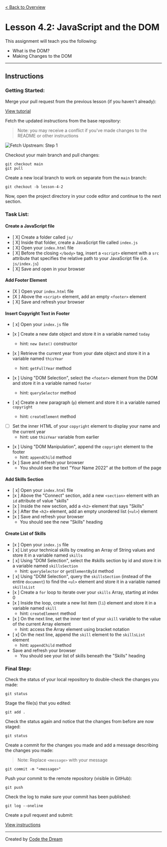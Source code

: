 [< Back to Overview](../../README.md)

# Lesson 4.2: JavaScript and the DOM

This assignment will teach you the following:

- What is the DOM?
- Making Changes to the DOM

---

## Instructions

### Getting Started:

Merge your pull request from the previous lesson (if you haven't already):

[View tutorial](../common/how-to-merge.md)

Fetch the updated instructions from the base repository:

> Note: you may receive a conflict if you've made changes to the README or other instructions

![Fetch Upstream: Step 1](../assets/fetch-upstream/step-1.jpg)

Checkout your main branch and pull changes:

    git checkout main
    git pull

Create a new local branch to work on separate from the `main` branch:

    git checkout -b lesson-4-2

Now, open the project directory in your code editor and continue to the next section.

### Task List:

#### Create a JavaScript file

- [ X] Create a folder called `js/`
- [ X] Inside that folder, create a JavaScript file called `index.js`
- [ X] Open your `index.html` file
- [ X] Before the closing `</body>` tag, insert a `<script>` element with a `src` attribute that specifies the relative path to your JavaScript file (i.e. `js/index.js`)
- [ X] Save and open in your browser

#### Add Footer Element

- [X ] Open your `index.html` file
- [X ] Above the `<script>` element, add an empty `<footer>` element
- [ X] Save and refresh your browser

#### Insert Copyright Text in Footer

- [ x] Open your `index.js` file

- [x ] Create a new date object and store it in a variable named `today`
  - hint: `new Date()` constructor
- [x ] Retrieve the current year from your date object and store it in a variable named `thisYear`
  - hint: `getFullYear` method

- [x ] Using "DOM Selection", select the `<footer>` element from the DOM and store it in a variable named `footer`
  - hint: `querySelector` method
- [ x] Create a new paragraph (`p`) element and store it in a variable named `copyright`
  - hint: `createElement` method
- [ ] Set the inner HTML of your `copyright` element to display your name and the current year
  - hint: use `thisYear` variable from earlier
- [x ] Using "DOM Manipulation", append the `copyright` element to the footer
  - hint: `appendChild` method
- [x ] Save and refresh your browser
  - You should see the text "Your Name 2022" at the bottom of the page

#### Add Skills Section

- [ x] Open your `index.html` file
- [x ] Above the "Connect" section, add a new `<section>` element with an `id` attribute of value "skills"
- [x ] Inside the new section, add a `<h2>` element that says "Skills"
- [x ] After the `<h2>` element, add an empty unordered list (`<ul>`) element
- [x ] Save and refresh your browser
  - You should see the new "Skills" heading

#### Create List of Skills

- [x ] Open your `index.js` file
- [ x] List your technical skills by creating an Array of String values and store it in a variable named `skills`
- [ x] Using "DOM Selection", select the #skills section by id and store it in a variable named `skillsSection`
  - hint: `querySelector` or `getElementById` method
- [ x] Using "DOM Selection", query the `skillsSection` (instead of the entire `document`) to find the `<ul>` element and store it in a variable named `skillsList`
- [x ] Create a `for` loop to iterate over your `skills` Array, starting at index 0
- [x ] Inside the loop, create a new list item (`li`) element and store it in a variable named `skill`
  - hint: `createElement` method
- [x ] On the next line, set the inner text of your `skill` variable to the value of the current Array element
  - hint: access the Array element using bracket notation
- [ x] On the next line, append the `skill` element to the `skillsList` element
  - hint: `appendChild` method
- Save and refresh your browser
  - You should see your list of skills beneath the "Skills" heading

### Final Step:

Check the status of your local repository to double-check the changes you made:

    git status

Stage the file(s) that you edited:

    git add .

Check the status again and notice that the changes from before are now staged:

    git status

Create a commit for the changes you made and add a message describing the changes you made:

> Note: Replace `<message>` with your message

    git commit -m "<message>"

Push your commit to the remote repository (visible in GitHub):

    git push

Check the log to make sure your commit has been published:

    git log --oneline

Create a pull request and submit:

[View instructions](../common/how-to-pull-request.md)

---

Created by [Code the Dream](https://www.codethedream.org)

